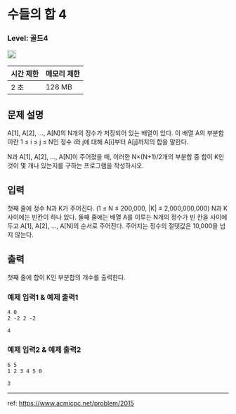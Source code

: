 # 수들의 합 4

### Level: 골드4

<img class="left" src="https://d2gd6pc034wcta.cloudfront.net/tier/12.svg" style="width: 20px" />

| 시간 제한 | 메모리 제한 |
| -------- | ---------- |
| 2 초 | 128 MB |

## 문제 설명

A[1], A[2], ..., A[N]의 N개의 정수가 저장되어 있는 배열이 있다. 이 배열 A의 부분합이란 1 ≤ i ≤ j ≤ N인 정수 i와 j에 대해 A[i]부터 A[j]까지의 합을 말한다.

N과 A[1], A[2], ..., A[N]이 주어졌을 때, 이러한 N×(N+1)/2개의 부분합 중 합이 K인 것이 몇 개나 있는지를 구하는 프로그램을 작성하시오.

## 입력

첫째 줄에 정수 N과 K가 주어진다. (1 ≤ N ≤ 200,000, |K| ≤ 2,000,000,000) N과 K 사이에는 빈칸이 하나 있다. 둘째 줄에는 배열 A를 이루는 N개의 정수가 빈 칸을 사이에 두고 A[1], A[2], ..., A[N]의 순서로 주어진다. 주어지는 정수의 절댓값은 10,000을 넘지 않는다.

## 출력

첫째 줄에 합이 K인 부분합의 개수를 출력한다.

### 예제 입력1 & 예제 출력1

```text
4 0
2 -2 2 -2

```

```text
4

```

### 예제 입력2 & 예제 출력2

```text
6 5
1 2 3 4 5 0

```

```text
3

```

---

ref: https://www.acmicpc.net/problem/2015